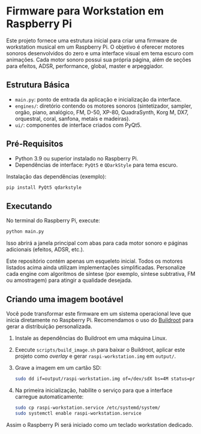 # Firmware para Workstation em Raspberry Pi

Este projeto fornece uma estrutura inicial para criar uma firmware de workstation musical em um Raspberry Pi. O objetivo é oferecer motores sonoros desenvolvidos do zero e uma interface visual em tema escuro com animações. Cada motor sonoro possui sua própria página, além de seções para efeitos, ADSR, performance, global, master e arpeggiador.

## Estrutura Básica

- `main.py`: ponto de entrada da aplicação e inicialização da interface.
- `engines/`: diretório contendo os motores sonoros (sintetizador, sampler,
  orgão, piano, analógico, FM, D-50, XP-80, QuadraSynth, Korg M, DX7, orquestral,
  coral, sanfona, metais e madeiras).
- `ui/`: componentes de interface criados com PyQt5.

## Pré-Requisitos

- Python 3.9 ou superior instalado no Raspberry Pi.
- Dependências de interface: `PyQt5` e `QDarkStyle` para tema escuro.

Instalação das dependências (exemplo):
```bash
pip install PyQt5 qdarkstyle
```

## Executando

No terminal do Raspberry Pi, execute:
```bash
python main.py
```

Isso abrirá a janela principal com abas para cada motor sonoro e páginas adicionais (efeitos, ADSR, etc.).

Este repositório contém apenas um esqueleto inicial. Todos os motores listados
acima ainda utilizam implementações simplificadas. Personalize cada engine com
algoritmos de síntese (por exemplo, síntese subtrativa, FM ou amostragem) para
atingir a qualidade desejada.

## Criando uma imagem bootável

Você pode transformar este firmware em um sistema operacional leve que inicia
diretamente no Raspberry Pi. Recomendamos o uso do
[Buildroot](https://buildroot.org/) para gerar a distribuição personalizada.

1. Instale as dependências do Buildroot em uma máquina Linux.
2. Execute `scripts/build_image.sh` para baixar o Buildroot, aplicar este
   projeto como _overlay_ e gerar `raspi-workstation.img` em `output/`.
3. Grave a imagem em um cartão SD:

   ```bash
   sudo dd if=output/raspi-workstation.img of=/dev/sdX bs=4M status=progress
   ```

4. Na primeira inicialização, habilite o serviço para que a interface carregue
   automaticamente:

   ```bash
   sudo cp raspi-workstation.service /etc/systemd/system/
   sudo systemctl enable raspi-workstation.service
   ```

Assim o Raspberry Pi será iniciado como um teclado workstation dedicado.
